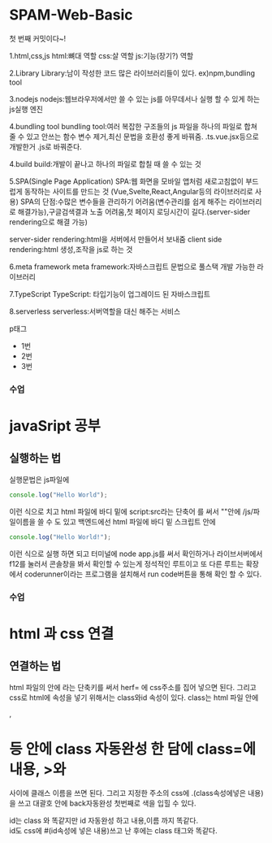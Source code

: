 # SPAM-Web-Basic

첫 번째 커밋이다~!

1.html,css,js
html:뼈대 역할
css:살 역할
js:기능(장기?) 역할

2.Library
Library:남이 작성한 코드
많은 라이브러리들이 있다. ex)npm,bundling tool

3.nodejs
nodejs:웹브라우저에서만 쓸 수 있는 js를 아무데서나 실행 할 수 있게 하는 js실행 엔진

4.bundling tool
bundling tool:여러 복잡한 구조들의 js 파일을 하나의 파일로 합쳐 줄 수 있고 안쓰는 함수 변수 제거,최신 문법을 호환성 좋게 바꿔줌. .ts.vue.jsx등으로 개발한거 .js로 바꿔준다.

4.build
build:개발이 끝나고 하나의 파일로 합칠 때 쓸 수 있는 것

5.SPA(Single Page Application)
SPA:웹 화면을 모바일 앱처럼 새로고침없이 부드럽게 동작하는 사이트를 만드는 것 (Vue,Svelte,React,Angular등의 라이브러리로 사용)
SPA의 단점:수많은 변수들을 관리하기 어려움(변수관리를 쉽게 해주는 라이브러리로 해결가능),구글검색결과 노출 어려움,첫 페이지 로딩시간이 길다.(server-sider rendering으로 해결 가능)

server-sider rendering:html을 서버에서 만들어서 보내줌
client side rendering:html 생성,조작을 js로 하는 것

6.meta framework
meta framework:자바스크립트 문법으로 풀스택 개발 가능한 라이브러리

7.TypeScript
TypeScript: 타입기능이 업그레이드 된 자바스크립트

8.serverless
serverless:서버역할을 대신 해주는 서비스

p태그

- 1번
- 2번
- 3번

### 수업

# javaSript 공부

## 실행하는 법

실행문법은 js파일에

```javascript
console.log("Hello World");
```

이런 식으로 치고
html 파일에 바디 밑에 script:src라는 단축어 를 써서 ""안에 /js/파일이름을 쓸 수 도 있고 백엔드에선 html 파일에 바디 밑 스크립트 안에

```javascript
console.log("Hello World!");
```

이런 식으로 실행 하면 되고
터미널에 node app.js를 써서 확인하거나 라이브서버에서 f12를 눌러서
콘솔창을 봐서 확인할 수 있는게 정석적인 루트이고 또 다른 루트는 확장에서 coderunner이라는 프로그램을 설치해서 run code버튼을 통해 확인 할 수 있다.

### 수업

# html 과 css 연결

## 연결하는 법

html 파일의 <head> 안에 <link>라는 단축키를 써서 herf= 에 css주소를 집어 넣으면 된다.
그리고 css로 html에 속성을 넣기 위해서는 class와id 속성이 있다.
class는 html 파일 <body> 안에 <div>,<h1>등 안에 class 자동완성 한 담에 class=에 내용, >와 </div> 사이에 클래스 이름을 쓰면 된다.
그리고 지정한 주소의 css에 .(class속성에넣은 내용)을 쓰고 대괄호 안에 back자동완성 첫번째로 색을 입힐 수 있다.

id는 class 와 똑같지만 id 자동완성 하고 내용,이름 까지 똑같다.  
id도 css에 #(id속성에 넣은 내용)쓰고 난 후에는 class 태그와 똑같다.
